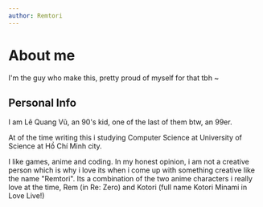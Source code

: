 ```yaml
---
author: Remtori
---
```

# About me

I'm the guy who make this, pretty proud of myself for that tbh ~

## Personal Info

I am Lê Quang Vũ, an 90's kid, one of the last of them btw, an 99er.

At of the time writing this i studying Computer Science at University of Science at Hồ Chí Minh city.

I like games, anime and coding. In my honest opinion, i am not a creative person which is why i love its when i come up with something creative like the name "Remtori". Its a combination of the two anime characters i really love at the time, Rem (in Re: Zero) and Kotori (full name Kotori Minami in Love Live!)

